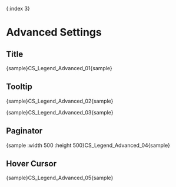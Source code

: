 {:index 3}
# Advanced Settings

## Title

{sample}CS\_Legend\_Advanced\_01{sample}

## Tooltip

{sample}CS\_Legend\_Advanced\_02{sample}

{sample}CS\_Legend\_Advanced\_03{sample}

## Paginator

{sample :width 500 :height 500}CS\_Legend\_Advanced\_04{sample}

## Hover Cursor

{sample}CS\_Legend\_Advanced\_05{sample}